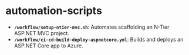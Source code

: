 # automation-scripts

- **`/workflow/setup-ntier-mvc.sh`**: Automates scaffolding an N-Tier ASP.NET MVC project.
- **`/workflow/ci-cd-build-deploy-aspnetcore.yml`**: Builds and deploys an ASP.NET Core app to Azure.
